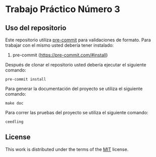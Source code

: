 # Trabajo Práctico Número 3

## Uso del repositorio

Este repositorio utiliza [pre-commit](https://pre-commit.com) para validaciones de formato. Para trabajar con el mismo usted debería tener instalado:

1. pre-commit (https://pre-commit.com/#install)

Después de clonar el repositorio usted debería ejecutar el siguiente comando:

```
pre-commit install
```

Para generar la documentación del proyecto se utiliza el siguiente comando:

```
make doc

```

Para correr las pruebas del proyecto se utiliza el siguiente comando:

```
ceedling
```

## License

This work is distributed under the terms of the [MIT](https://spdx.org/licenses/MIT.html) license.

